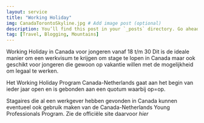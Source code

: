 ```yaml
---
layout: service
title: "Working Holiday"
img: CanadaTorontoSkyline.jpg # Add image post (optional)
description: You’ll find this post in your `_posts` directory. Go ahead and edit it and re-build the site to see your changes. # Add post description (optional)
tag: [Travel, Blogging, Mountains]
---
```

Working Holiday in Canada voor jongeren vanaf 18 t/m 30
Dit is de ideale manier om een werkvisum te krijgen om stage te lopen in Canada maar ook geschikt voor jongeren die gewoon op vakantie willen met de mogelijkheid om legaal te werken.

Het Working Holiday Program Canada-Netherlands gaat aan het begin van ieder jaar open en is gebonden aan een quotum waarbij op=op.

Stagaires die al een werkgever hebben gevonden in Canada kunnen eventueel ook gebruik maken van de Canada-Netherlands Young Professionals Program. Zie de officiële site daarvoor *hier*
